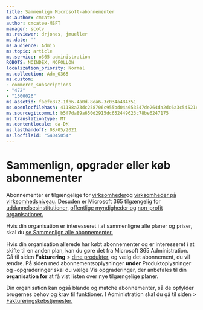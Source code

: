 ```yaml
---
title: Sammenlign Microsoft-abonnementer
ms.author: cmcatee
author: cmcatee-MSFT
manager: scotv
ms.reviewer: drjones, jmueller
ms.date: ''
ms.audience: Admin
ms.topic: article
ms.service: o365-administration
ROBOTS: NOINDEX, NOFOLLOW
localization_priority: Normal
ms.collection: Adm_O365
ms.custom:
- commerce_subscriptions
- "472"
- "1500026"
ms.assetid: faefe872-1fb6-4a0d-8ea6-3c034a484351
ms.openlocfilehash: 41188a73dc258706c955bd04a653547de264da2dc6a3c54521cddf82c254972a
ms.sourcegitcommit: b5f7da89a650d2915dc652449623c78be6247175
ms.translationtype: MT
ms.contentlocale: da-DK
ms.lasthandoff: 08/05/2021
ms.locfileid: "54045054"
---
```

# <a name="compare-upgrade-or-purchase-subscriptions"></a>Sammenlign, opgrader eller køb abonnementer
  
Abonnementer er tilgængelige for [virksomheder](https://www.microsoft.com/microsoft-365/business/compare-all-microsoft-365-business-products?tab=2&rtc=1)og [virksomheder på virksomhedsniveau.](https://www.microsoft.com/microsoft-365/enterprise/compare-office-365-plans?rtc=1) Desuden er Microsoft 365 tilgængelig for [uddannelsesinstitutioner,](https://www.microsoft.com/microsoft-365/academic/compare-office-365-education-plans?rtc=1&activetab=tab%3aprimaryr1) [offentlige myndigheder og](https://www.microsoft.com/microsoft-365/government/compare-office-365-government-plans?rtc=1) [non-profit organisationer.](https://www.microsoft.com/microsoft-365/nonprofit/office-365-nonprofit-plans-and-pricing?&rtc=1&activetab=tab%3aprimaryr1)
  
Hvis din organisation er interesseret i at sammenligne alle planer og priser, skal du [se Sammenlign alle abonnementer.](https://www.microsoft.com/microsoft-365/enterprise/compare-office-365-plans?rtc=1)
  
Hvis din organisation allerede har købt abonnementer og er interesseret i at skifte til en anden plan, kan du gøre det fra Microsoft 365 Administration. Gå til siden **Fakturering** \> [dine produkter,](https://go.microsoft.com/fwlink/p/?linkid=842054) og vælg det abonnement, du vil ændre. På siden med abonnementsoplysninger **under** Produktoplysninger og -opgraderinger skal du vælge Vis opgraderinger, der anbefales til din **organisation for** at få vist listen over nye tilgængelige planer.
  
Din organisation kan også blande og matche abonnementer, så de opfylder brugernes behov og krav til funktioner. I Administration skal du  gå til siden \> [Faktureringskøbstjenester.](https://go.microsoft.com/fwlink/p/?linkid=868433) 